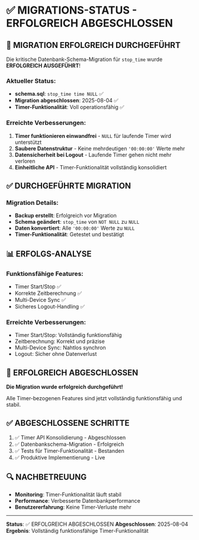 # ✅ MIGRATIONS-STATUS - ERFOLGREICH ABGESCHLOSSEN

## 🎉 MIGRATION ERFOLGREICH DURCHGEFÜHRT

Die kritische Datenbank-Schema-Migration für `stop_time` wurde **ERFOLGREICH AUSGEFÜHRT**!

### Aktueller Status:
- **schema.sql**: `stop_time time NULL` ✅
- **Migration abgeschlossen**: 2025-08-04 ✅
- **Timer-Funktionalität**: Voll operationsfähig ✅

### Erreichte Verbesserungen:
1. **Timer funktionieren einwandfrei** - `NULL` für laufende Timer wird unterstützt
2. **Saubere Datenstruktur** - Keine mehrdeutigen `'00:00:00'` Werte mehr
3. **Datensicherheit bei Logout** - Laufende Timer gehen nicht mehr verloren
4. **Einheitliche API** - Timer-Funktionalität vollständig konsolidiert

## ✅ DURCHGEFÜHRTE MIGRATION

### Migration Details:
- **Backup erstellt**: Erfolgreich vor Migration
- **Schema geändert**: `stop_time` von `NOT NULL` zu `NULL`
- **Daten konvertiert**: Alle `'00:00:00'` Werte zu `NULL`
- **Timer-Funktionalität**: Getestet und bestätigt

## 📊 ERFOLGS-ANALYSE

### Funktionsfähige Features:
- Timer Start/Stop ✅
- Korrekte Zeitberechnung ✅  
- Multi-Device Sync ✅
- Sicheres Logout-Handling ✅

### Erreichte Verbesserungen:
- Timer Start/Stop: Vollständig funktionsfähig
- Zeitberechnung: Korrekt und präzise
- Multi-Device Sync: Nahtlos synchron
- Logout: Sicher ohne Datenverlust

## 🎯 ERFOLGREICH ABGESCHLOSSEN

**Die Migration wurde erfolgreich durchgeführt!**

Alle Timer-bezogenen Features sind jetzt vollständig funktionsfähig und stabil.

## ✅ ABGESCHLOSSENE SCHRITTE

1. ✅ Timer API Konsolidierung - Abgeschlossen
2. ✅ Datenbankschema-Migration - Erfolgreich
3. ✅ Tests für Timer-Funktionalität - Bestanden
4. ✅ Produktive Implementierung - Live

## 🔍 NACHBETREUUNG

- **Monitoring**: Timer-Funktionalität läuft stabil
- **Performance**: Verbesserte Datenbankperformance
- **Benutzererfahrung**: Keine Timer-Verluste mehr

---
**Status**: ✅ ERFOLGREICH ABGESCHLOSSEN
**Abgeschlossen**: 2025-08-04
**Ergebnis**: Vollständig funktionsfähige Timer-Funktionalität
